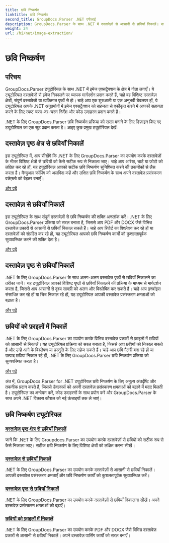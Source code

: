 ```yaml
---
title: छवि निष्कर्षण
linktitle: छवि निष्कर्षण
second_title: GroupDocs.Parser .NET एपीआई
description: GroupDocs.Parser के साथ .NET में दस्तावेज़ों से आसानी से छवियाँ निकालें। सटीक छवि निष्कर्षण तकनीकों के साथ अपने दस्तावेज़ प्रसंस्करण क्षमताओं को बढ़ाएँ।
weight: 24
url: /hi/net/image-extraction/
---
```


# छवि निष्कर्षण

## परिचय

GroupDocs.Parser ट्यूटोरियल के साथ .NET में इमेज एक्सट्रैक्शन के क्षेत्र में गोता लगाएँ। ये ट्यूटोरियल दस्तावेज़ों से इमेज निकालने पर व्यापक मार्गदर्शन प्रदान करते हैं, चाहे वह विशिष्ट दस्तावेज़ क्षेत्रों, संपूर्ण दस्तावेज़ों या व्यक्तिगत पृष्ठों से हो। चाहे आप एक शुरुआती या एक अनुभवी डेवलपर हों, ये ट्यूटोरियल आपके .NET अनुप्रयोगों में इमेज एक्सट्रैक्शन को सहजता से एकीकृत करने में आपकी सहायता करने के लिए स्पष्ट चरण-दर-चरण निर्देश और कोड उदाहरण प्रदान करते हैं।

.NET के लिए GroupDocs.Parser छवि निष्कर्षण प्रक्रिया को सरल बनाने के लिए डिज़ाइन किए गए ट्यूटोरियल का एक सूट प्रदान करता है। आइए कुछ प्रमुख ट्यूटोरियल देखें:

## दस्तावेज़ पृष्ठ क्षेत्र से छवियाँ निकालें
इस ट्यूटोरियल में, आप सीखेंगे कि .NET के लिए GroupDocs.Parser का उपयोग करके दस्तावेज़ों के भीतर विशिष्ट क्षेत्रों से छवियों को कैसे सटीक रूप से निकाला जाए। चाहे आप आरेख, चार्ट या फ़ोटो को लक्षित कर रहे हों, यह ट्यूटोरियल आपको सटीक छवि निष्कर्षण सुनिश्चित करने की तकनीकों से लैस करता है। मैन्युअल क्रॉपिंग को अलविदा कहें और लक्षित छवि निष्कर्षण के साथ अपने दस्तावेज़ प्रसंस्करण वर्कफ़्लो को बेहतर बनाएँ।

[और पढ़ें](./extract-images-from-document-page-area/)

## दस्तावेज़ से छवियाँ निकालें
इस ट्यूटोरियल के साथ संपूर्ण दस्तावेज़ों से छवि निष्कर्षण की शक्ति अनलॉक करें। .NET के लिए GroupDocs.Parser प्रक्रिया को सरल बनाता है, जिससे आप PDF और DOCX जैसे विभिन्न दस्तावेज़ प्रकारों से आसानी से छवियाँ निकाल सकते हैं। चाहे आप रिपोर्ट का विश्लेषण कर रहे हों या दस्तावेज़ों को संग्रहित कर रहे हों, यह ट्यूटोरियल आपको छवि निष्कर्षण कार्यों को कुशलतापूर्वक सुव्यवस्थित करने की शक्ति देता है।

[और पढ़ें](./extract-images-from-document/)

## दस्तावेज़ पृष्ठ से छवियाँ निकालें
.NET के लिए GroupDocs.Parser के साथ अलग-अलग दस्तावेज़ पृष्ठों से छवियाँ निकालने का तरीका जानें। यह ट्यूटोरियल आपको विशिष्ट पृष्ठों से छवियाँ निकालने की प्रक्रिया के माध्यम से मार्गदर्शन करता है, जिससे आप आसानी से दृश्य सामग्री को अलग और विश्लेषित कर सकते हैं। चाहे आप इनवॉइस संसाधित कर रहे हों या चित्र निकाल रहे हों, यह ट्यूटोरियल आपकी दस्तावेज़ प्रसंस्करण क्षमताओं को बढ़ाता है।

[और पढ़ें](./extract-images-from-document-page/)

## छवियों को फ़ाइलों में निकालें
.NET के लिए GroupDocs.Parser का उपयोग करके विभिन्न दस्तावेज़ प्रकारों से फ़ाइलों में छवियों को आसानी से निकालें। यह ट्यूटोरियल प्रक्रिया को सरल बनाता है, जिससे आप छवियों को निकाल सकते हैं और उन्हें आगे के विश्लेषण या प्रस्तुति के लिए सहेज सकते हैं। चाहे आप छवि गैलरी बना रहे हों या उत्पाद छवियां निकाल रहे हों, .NET के लिए GroupDocs.Parser छवि निष्कर्षण प्रक्रिया को सुव्यवस्थित करता है।

[और पढ़ें](./extract-images-to-files/)

अंत में, GroupDocs.Parser for .NET ट्यूटोरियल छवि निष्कर्षण के लिए अमूल्य अंतर्दृष्टि और तकनीक प्रदान करते हैं, जिससे डेवलपर्स को अपनी दस्तावेज़ प्रसंस्करण क्षमताओं को बढ़ाने में मदद मिलती है। ट्यूटोरियल का अन्वेषण करें, कोड उदाहरणों के साथ प्रयोग करें और GroupDocs.Parser के साथ अपने .NET विकास कौशल को नई ऊंचाइयों तक ले जाएं।
## छवि निष्कर्षण ट्यूटोरियल
### [दस्तावेज़ पृष्ठ क्षेत्र से छवियाँ निकालें](./extract-images-from-document-page-area/)
जानें कि .NET के लिए Groupdocs.Parser का उपयोग करके दस्तावेज़ों से छवियों को सटीक रूप से कैसे निकाला जाए। सटीक छवि निष्कर्षण के लिए विशिष्ट क्षेत्रों को लक्षित करना सीखें।
### [दस्तावेज़ से छवियाँ निकालें](./extract-images-from-document/)
.NET के लिए GroupDocs.Parser का उपयोग करके दस्तावेज़ों से आसानी से छवियाँ निकालें। आपकी दस्तावेज़ प्रसंस्करण क्षमताएँ और छवि निष्कर्षण कार्यों को कुशलतापूर्वक सुव्यवस्थित करें।
### [दस्तावेज़ पृष्ठ से छवियाँ निकालें](./extract-images-from-document-page/)
.NET के लिए GroupDocs.Parser का उपयोग करके दस्तावेज़ों से छवियाँ निकालना सीखें। अपने दस्तावेज़ प्रसंस्करण क्षमताओं को बढ़ाएँ।
### [छवियों को फ़ाइलों में निकालें](./extract-images-to-files/)
.NET के लिए GroupDocs.Parser का उपयोग करके PDF और DOCX जैसे विभिन्न दस्तावेज़ प्रकारों से आसानी से छवियाँ निकालें। अपने दस्तावेज़ पार्सिंग कार्यों को सरल बनाएँ।